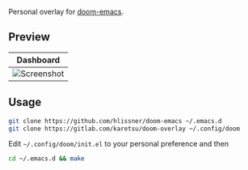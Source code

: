 Personal overlay for [doom-emacs](https://github.com/hlissner/doom-emacs).

## Preview

| Dashboard                                      |
|------------------------------------------------|
| ![Screenshot](https://i.imgur.com/OsyVGDY.png) |


## Usage

``` sh
git clone https://github.com/hlissner/doom-emacs ~/.emacs.d
git clone https://gitlab.com/karetsu/doom-overlay ~/.config/doom
```

Edit `~/.config/doom/init.el` to your personal preference and then

```sh
cd ~/.emacs.d && make
```
